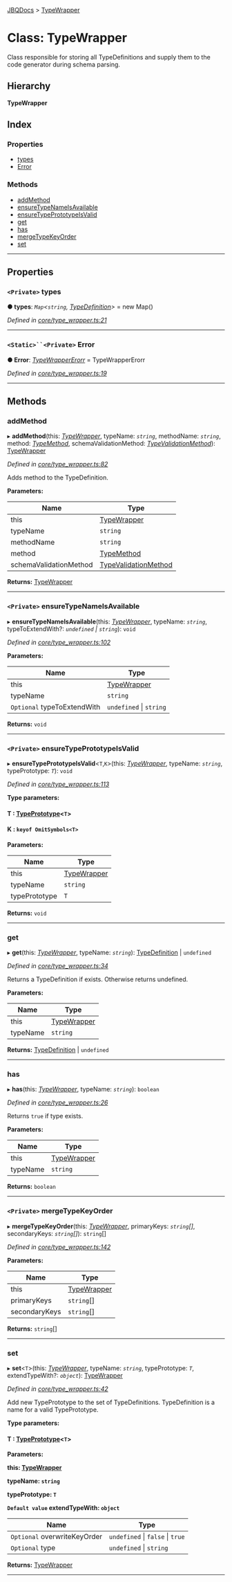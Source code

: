 [JBQDocs](../README.md) > [TypeWrapper](../classes/typewrapper.md)

# Class: TypeWrapper

Class responsible for storing all TypeDefinitions and supply them to the code generator during schema parsing.

## Hierarchy

**TypeWrapper**

## Index

### Properties

* [types](typewrapper.md#types)
* [Error](typewrapper.md#error)

### Methods

* [addMethod](typewrapper.md#addmethod)
* [ensureTypeNameIsAvailable](typewrapper.md#ensuretypenameisavailable)
* [ensureTypePrototypeIsValid](typewrapper.md#ensuretypeprototypeisvalid)
* [get](typewrapper.md#get)
* [has](typewrapper.md#has)
* [mergeTypeKeyOrder](typewrapper.md#mergetypekeyorder)
* [set](typewrapper.md#set)

---

## Properties

<a id="types"></a>

### `<Private>` types

**● types**: *`Map`<`string`, [TypeDefinition](../interfaces/typedefinition.md)>* =  new Map()

*Defined in [core/type_wrapper.ts:21](https://github.com/krnik/vjs-validator/blob/6195eeb/src/core/type_wrapper.ts#L21)*

___
<a id="error"></a>

### `<Static>``<Private>` Error

**● Error**: *[TypeWrapperErorr](typewrappererorr.md)* =  TypeWrapperErorr

*Defined in [core/type_wrapper.ts:19](https://github.com/krnik/vjs-validator/blob/6195eeb/src/core/type_wrapper.ts#L19)*

___

## Methods

<a id="addmethod"></a>

###  addMethod

▸ **addMethod**(this: *[TypeWrapper](typewrapper.md)*, typeName: *`string`*, methodName: *`string`*, method: *[TypeMethod](../interfaces/typemethod.md)*, schemaValidationMethod: *[TypeValidationMethod](../#typevalidationmethod)*): [TypeWrapper](typewrapper.md)

*Defined in [core/type_wrapper.ts:82](https://github.com/krnik/vjs-validator/blob/6195eeb/src/core/type_wrapper.ts#L82)*

Adds method to the TypeDefinition.

**Parameters:**

| Name | Type |
| ------ | ------ |
| this | [TypeWrapper](typewrapper.md) |
| typeName | `string` |
| methodName | `string` |
| method | [TypeMethod](../interfaces/typemethod.md) |
| schemaValidationMethod | [TypeValidationMethod](../#typevalidationmethod) |

**Returns:** [TypeWrapper](typewrapper.md)

___
<a id="ensuretypenameisavailable"></a>

### `<Private>` ensureTypeNameIsAvailable

▸ **ensureTypeNameIsAvailable**(this: *[TypeWrapper](typewrapper.md)*, typeName: *`string`*, typeToExtendWith?: *`undefined` \| `string`*): `void`

*Defined in [core/type_wrapper.ts:102](https://github.com/krnik/vjs-validator/blob/6195eeb/src/core/type_wrapper.ts#L102)*

**Parameters:**

| Name | Type |
| ------ | ------ |
| this | [TypeWrapper](typewrapper.md) |
| typeName | `string` |
| `Optional` typeToExtendWith | `undefined` \| `string` |

**Returns:** `void`

___
<a id="ensuretypeprototypeisvalid"></a>

### `<Private>` ensureTypePrototypeIsValid

▸ **ensureTypePrototypeIsValid**<`T`,`K`>(this: *[TypeWrapper](typewrapper.md)*, typeName: *`string`*, typePrototype: *`T`*): `void`

*Defined in [core/type_wrapper.ts:113](https://github.com/krnik/vjs-validator/blob/6195eeb/src/core/type_wrapper.ts#L113)*

**Type parameters:**

#### T :  [TypePrototype](../#typeprototype)<`T`>
#### K :  `keyof OmitSymbols<T>`
**Parameters:**

| Name | Type |
| ------ | ------ |
| this | [TypeWrapper](typewrapper.md) |
| typeName | `string` |
| typePrototype | `T` |

**Returns:** `void`

___
<a id="get"></a>

###  get

▸ **get**(this: *[TypeWrapper](typewrapper.md)*, typeName: *`string`*): [TypeDefinition](../interfaces/typedefinition.md) \| `undefined`

*Defined in [core/type_wrapper.ts:34](https://github.com/krnik/vjs-validator/blob/6195eeb/src/core/type_wrapper.ts#L34)*

Returns a TypeDefinition if exists. Otherwise returns undefined.

**Parameters:**

| Name | Type |
| ------ | ------ |
| this | [TypeWrapper](typewrapper.md) |
| typeName | `string` |

**Returns:** [TypeDefinition](../interfaces/typedefinition.md) \| `undefined`

___
<a id="has"></a>

###  has

▸ **has**(this: *[TypeWrapper](typewrapper.md)*, typeName: *`string`*): `boolean`

*Defined in [core/type_wrapper.ts:26](https://github.com/krnik/vjs-validator/blob/6195eeb/src/core/type_wrapper.ts#L26)*

Returns `true` if type exists.

**Parameters:**

| Name | Type |
| ------ | ------ |
| this | [TypeWrapper](typewrapper.md) |
| typeName | `string` |

**Returns:** `boolean`

___
<a id="mergetypekeyorder"></a>

### `<Private>` mergeTypeKeyOrder

▸ **mergeTypeKeyOrder**(this: *[TypeWrapper](typewrapper.md)*, primaryKeys: *`string`[]*, secondaryKeys: *`string`[]*): `string`[]

*Defined in [core/type_wrapper.ts:142](https://github.com/krnik/vjs-validator/blob/6195eeb/src/core/type_wrapper.ts#L142)*

**Parameters:**

| Name | Type |
| ------ | ------ |
| this | [TypeWrapper](typewrapper.md) |
| primaryKeys | `string`[] |
| secondaryKeys | `string`[] |

**Returns:** `string`[]

___
<a id="set"></a>

###  set

▸ **set**<`T`>(this: *[TypeWrapper](typewrapper.md)*, typeName: *`string`*, typePrototype: *`T`*, extendTypeWith?: *`object`*): [TypeWrapper](typewrapper.md)

*Defined in [core/type_wrapper.ts:42](https://github.com/krnik/vjs-validator/blob/6195eeb/src/core/type_wrapper.ts#L42)*

Add new TypePrototype to the set of TypeDefinitions. TypeDefinition is a name for a valid TypePrototype.

**Type parameters:**

#### T :  [TypePrototype](../#typeprototype)<`T`>
**Parameters:**

**this: [TypeWrapper](typewrapper.md)**

**typeName: `string`**

**typePrototype: `T`**

**`Default value` extendTypeWith: `object`**

| Name | Type |
| ------ | ------ |
| `Optional` overwriteKeyOrder | `undefined` \| `false` \| `true` |
| `Optional` type | `undefined` \| `string` |

**Returns:** [TypeWrapper](typewrapper.md)

___

